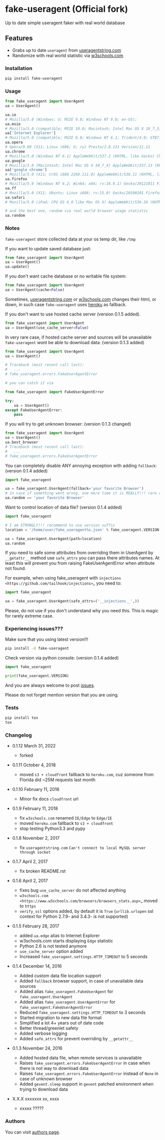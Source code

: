# fake-useragent (Official fork)

Up to date simple useragent faker with real world database


## Features

- Grabs up to date `useragent` from [useragentstring.com](http://useragentstring.com/)
- Randomize with real world statistic via [w3schools.com](https://www.w3schools.com/browsers/browsers_stats.asp)

### Installation

```sh
pip install fake-useragent
```

### Usage

```py
from fake_useragent import UserAgent
ua = UserAgent()

ua.ie
# Mozilla/5.0 (Windows; U; MSIE 9.0; Windows NT 9.0; en-US);
ua.msie
# Mozilla/5.0 (compatible; MSIE 10.0; Macintosh; Intel Mac OS X 10_7_3; Trident/6.0)'
ua['Internet Explorer']
# Mozilla/5.0 (compatible; MSIE 8.0; Windows NT 6.1; Trident/4.0; GTB7.4; InfoPath.2; SV1; .NET CLR 3.3.69573; WOW64; en-US)
ua.opera
# Opera/9.80 (X11; Linux i686; U; ru) Presto/2.8.131 Version/11.11
ua.chrome
# Mozilla/5.0 (Windows NT 6.1) AppleWebKit/537.2 (KHTML, like Gecko) Chrome/22.0.1216.0 Safari/537.2'
ua.google
# Mozilla/5.0 (Macintosh; Intel Mac OS X 10_7_4) AppleWebKit/537.13 (KHTML, like Gecko) Chrome/24.0.1290.1 Safari/537.13
ua['google chrome']
# Mozilla/5.0 (X11; CrOS i686 2268.111.0) AppleWebKit/536.11 (KHTML, like Gecko) Chrome/20.0.1132.57 Safari/536.11
ua.firefox
# Mozilla/5.0 (Windows NT 6.2; Win64; x64; rv:16.0.1) Gecko/20121011 Firefox/16.0.1
ua.ff
# Mozilla/5.0 (X11; Ubuntu; Linux i686; rv:15.0) Gecko/20100101 Firefox/15.0.1
ua.safari
# Mozilla/5.0 (iPad; CPU OS 6_0 like Mac OS X) AppleWebKit/536.26 (KHTML, like Gecko) Version/6.0 Mobile/10A5355d Safari/8536.25

# and the best one, random via real world browser usage statistic
ua.random
```

### Notes

`fake-useragent` store collected data at your os temp dir, like `/tmp`

If you want to update saved database just:

```py
from fake_useragent import UserAgent
ua = UserAgent()
ua.update()
```

If you don't want cache database or no writable file system:

```py
from fake_useragent import UserAgent
ua = UserAgent(cache=False)
```

Sometimes, [useragentstring.com](http://useragentstring.com) or [w3schools.com](https://www.w3schools.com/browsers/browsers_stats.asp) changes their html, or down, in such case `fake-useragent` uses [heroku](https://fake-useragent.herokuapp.com/browsers/0.1.8) as fallback.

If you don't want to use hosted cache server (version 0.1.5 added).

```py
from fake_useragent import UserAgent
ua = UserAgent(use_cache_server=False)
```

In very rare case, if hosted cache server and sources will be
unavailable `fake-useragent` wont be able to download data: (version 0.1.3 added)

```py
from fake_useragent import UserAgent
ua = UserAgent()

# Traceback (most recent call last):
#   ...
# fake_useragent.errors.FakeUserAgentError

# you can catch it via

from fake_useragent import FakeUserAgentError

try:
    ua = UserAgent()
except FakeUserAgentError:
    pass
```

If you will try to get unknown browser: (version 0.1.3 changed)

```py
from fake_useragent import UserAgent
ua = UserAgent()
ua.best_browser
# Traceback (most recent call last):
#   ...
# fake_useragent.errors.FakeUserAgentError
```

You can completely disable ANY annoying exception with adding `fallback`: (version 0.1.4 added)

```py
import fake_useragent

ua = fake_useragent.UserAgent(fallback='your favorite Browser')
# in case if something went wrong, one more time it is REALLY!!! rare case
ua.random == 'your favorite Browser'
```

Want to control location of data file? (version 0.1.4 added)

```py
import fake_useragent

# I am STRONGLY!!! recommend to use version suffix
location = '/home/user/fake_useragent%s.json' % fake_useragent.VERSION

ua = fake_useragent.UserAgent(path=location)
ua.random
```

If you need to safe some attributes from overriding them in UserAgent by `__getattr__` method
use `safe_attrs` you can pass there attributes names.
At least this will prevent you from raising FakeUserAgentError when attribute not found.

For example, when using fake_useragent with `injections <https://github.com/tailhook/injections>`_ you need to:

```py
import fake_useragent

ua = fake_useragent.UserAgent(safe_attrs=('__injections__',))
```

Please, do not use if you don't understand why you need this.
This is magic for rarely extreme case.

### Experiencing issues???

Make sure that you using latest version!!!

```sh
pip install -U fake-useragent
```

Check version via python console: (version 0.1.4 added)

```py
import fake_useragent

print(fake_useragent.VERSION)
```

And you are always welcome to post [issues](https://github.com/danger89/fake-useragent/issues).

Please do not forget mention version that you are using.

### Tests

```sh
pip install tox
tox
```

### Changelog

* 0.1.12 March 31, 2022
    - forked

* 0.1.11 October 4, 2018
    - moved `s3 + cloudfront` fallback to `heroku.com`, cuz someone from Florida did ~25M requests last month

* 0.1.10 February 11, 2018
    - Minor fix docs `cloudfront` url

* 0.1.9 February 11, 2018
    - fix ``w3schools.com`` renamed `IE/Edge` to `Edge/IE`
    - moved `heroku.com` fallback to `s3 + cloudfront`
    - stop testing Python3.3 and pypy

* 0.1.8 November 2, 2017
    - fix ``useragentstring.com`` ``Can't connect to local MySQL server through socket``

* 0.1.7 April 2, 2017
    - fix broken README.rst

* 0.1.6 April 2, 2017
    - fixes bug ``use_cache_server`` do not affected anything
    - `w3schools.com <https://www.w3schools.com/browsers/browsers_stats.asp>`_ moved to ``https``
    - ``verify_ssl`` options added, by default it is ``True`` (``urllib.urlopen`` ssl context for Python 2.7.9- and 3.4.3- is not supported)

* 0.1.5 February 28, 2017
    - added ``ua.edge`` alias to Internet Explorer
    - w3schools.com starts displaying ``Edge`` statistic
    - Python 2.6 is not tested anymore
    - ``use_cache_server`` option added
    - Increased ``fake_useragent.settings.HTTP_TIMEOUT`` to 5 seconds

* 0.1.4 December 14, 2016
    - Added custom data file location support
    - Added ``fallback`` browser support, in case of unavailable data sources
    - Added alias ``fake_useragent.FakeUserAgent`` for ``fake_useragent.UserAgent``
    - Added alias ``fake_useragent.UserAgentError`` for ``fake_useragent.FakeUserAgentError``
    - Reduced ``fake_useragent.settings.HTTP_TIMEOUT`` to 3 seconds
    - Started migration to new data file format
    - Simplified a lot 4+ years out of date code
    - Better thread/greenlet safety
    - Added verbose logging
    - Added ``safe_attrs`` for prevent overriding by ``__getattr__``

* 0.1.3 November 24, 2016
    - Added hosted data file, when remote services is unavailable
    - Raises ``fake_useragent.errors.FakeUserAgentError`` in case when there is not way to download data
    - Raises ``fake_useragent.errors.FakeUserAgentError`` instead of ``None`` in case of unknown browser
    - Added ``gevent.sleep`` support in ``gevent`` patched environment when trying to download data

* X.X.X xxxxxxx xx, xxxx
    - xxxxx ?????

### Authors

You can visit [authors page](https://github.com/danger89/fake-useragent/blob/master/AUTHORS).
